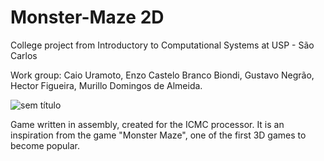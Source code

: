 # Monster-Maze 2D
College project from Introductory to Computational Systems at USP - São Carlos

Work group: Caio Uramoto, Enzo Castelo Branco Biondi, Gustavo Negrão, Hector Figueira, Murillo Domingos de Almeida.

![sem título](https://github.com/murillodomingos/Monster-Maze-2D/assets/66131893/863e13c1-f8df-4904-8f3d-15632baa74ed)

Game written in assembly, created for the ICMC processor. It is an inspiration from the game "Monster Maze", one of the first 3D games to become popular.
